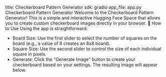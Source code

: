 title: Checkerboard Pattern Generator
sdk: gradio
app_file: app.py
Checkerboard Pattern Generator
Welcome to the Checkerboard Pattern Generator! This is a simple and interactive Hugging Face Space that allows you to create custom checkerboard images directly in your browser.
🚀 How to Use
Using the app is straightforward:
 * Board Size: Use the first slider to select the number of squares on the board (e.g., a value of 8 creates an 8x8 board).
 * Square Size: Use the second slider to control the size of each individual square in pixels.
 * Generate: Click the "Generate Image" button to create your checkerboard based on your settings. The resulting image will appear below.
